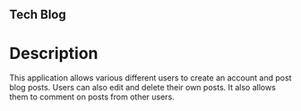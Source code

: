 ## Tech Blog

# Description

This application allows various different users to create an account and post blog posts. Users can also edit and delete their own posts. It also allows them to comment on posts from other users.
